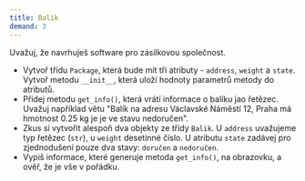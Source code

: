 ```yaml
---
title: Balík
demand: 3
---
```


Uvažuj, že navrhuješ software pro zásilkovou společnost.

- Vytvoř třídu `Package`, která bude mít tři atributy - `address`, `weight` a `state`. Vytvoř metodu `__init__`, která uloží hodnoty parametrů metody do atributů.
- Přidej metodu `get_info()`, která vrátí informace o balíku jao řetězec. Uvažuj například větu "Balík na adresu Václavské Náměstí 12, Praha má hmotnost 0.25 kg je je ve stavu nedoručen".
- Zkus si vytvořit alespoň dva objekty ze třídy `Balik`. U `address` uvažujeme typ řetězec (`str`), u `weight` desetinné číslo. U atributu `state` zadávej pro zjednodušení pouze dva stavy: `doručen` a `nedoručen`.
- Vypiš informace, které generuje metoda `get_info()`, na obrazovku, a ověř, že je vše v pořádku.
